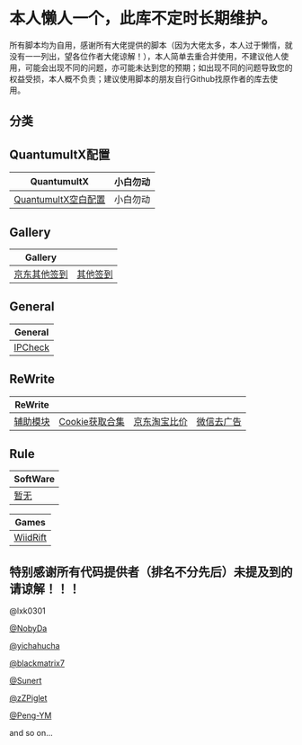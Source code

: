 本人懒人一个，此库不定时长期维护。
==

所有脚本均为自用，感谢所有大佬提供的脚本（因为大佬太多，本人过于懒惰，就没有一一列出，望各位作者大佬谅解！），本人简单去重合并使用，不建议他人使用，可能会出现不同的问题，亦可能未达到您的预期；如出现不同的问题导致您的权益受损，本人概不负责；建议使用脚本的朋友自行Github找原作者的库去使用。

分类
--

QuantumultX配置
--
|QuantumultX|小白勿动|
| ---- | ---- |
|[QuantumultX空白配置](https://github.com/KMJ-2020/QuantumultX/blob/main/QuantumultX_Default.conf) |小白勿动|

Gallery
--
|Gallery| |
| ---- | ---- |
|[京东其他签到](https://github.com/KMJ-2020/QuantumultX/blob/main/Gallery/JD_Other_Task_Gallery.json) |[其他签到](https://github.com/KMJ-2020/QuantumultX/blob/main/Gallery/Other_Task_Gallery.json) |

General
--
|General|
| ---- |
|[IPCheck](https://github.com/KMJ-2020/QuantumultX/blob/main/General/IPcheck.js) |

ReWrite
--
|ReWrite|  |  |  |
| ---- | ---- | ---- | ---- |
|[辅助模块](https://github.com/KMJ-2020/QuantumultX/blob/main/ReWrite/Support.sgmodule) |[Cookie获取合集](https://github.com/KMJ-2020/QuantumultX/blob/main/ReWrite/Get_Cookie_All_In_One.conf)| [京东淘宝比价](https://github.com/KMJ-2020/QuantumultX/blob/main/ReWrite/JD_TB_Price.conf)|[微信去广告](https://github.com/KMJ-2020/QuantumultX/blob/main/ReWrite/Remove_Wechat_AD.conf)|

Rule
--
|SoftWare|
| ---- |
|[暂无](https://github.com/KMJ-2020/QuantumultX)

|Games|
| ---- |
|[WiidRift](https://github.com/KMJ-2020/QuantumultX/blob/main/Rule/Games/WildRift/Wild_Rift.list)


特别感谢所有代码提供者（排名不分先后）未提及到的请谅解！！！
--

@lxk0301

[@NobyDa](https://github.com/NobyDa)

[@yichahucha](https://github.com/yichahucha)

[@blackmatrix7](https://github.com/blackmatrix7)

[@Sunert](https://github.com/Sunert)

[@zZPiglet](https://github.com/zZPiglet)

[@Peng-YM](https://github.com/Peng-YM)

and so on...
